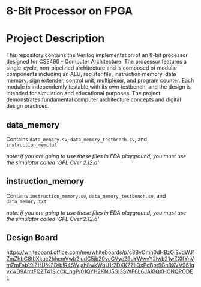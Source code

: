 # 8-Bit Processor on FPGA

# Project Description
This repository contains the Verilog implementation of an 8-bit processor designed for CSE490 - Computer Architecture. The processor features a single-cycle, non-pipelined architecture and is composed of modular components including an ALU, register file, instruction memory, data memory, sign extender, control unit, multiplexer, and program counter. Each module is independently testable with its own testbench, and the design is intended for simulation and educational purposes. The project demonstrates fundamental computer architecture concepts and digital design practices.

## data_memory
Contains `data_memory.sv`, `data_memory_testbench.sv`, and `instruction_mem.txt`

*note: if you are going to use these files in EDA playground, you must use the simulator called 'GPL Cver 2.12.a'*

## instruction_memory
Contains `instruction_memory.sv`, `data_memory_testbench.sv`, and `data_memory.txt`

*note: if you are going to use these files in EDA playground, you must use the simulator called 'GPL Cver 2.12.a'*


## Design Board
https://whiteboard.office.com/me/whiteboards/p/c3BvOmh0dHBzOi8vdWJ1ZmZhbG8tbXkuc2hhcmVwb2ludC5jb20vcGVyc29uYWwvY2lwb21wZXlfYnVmZmFsb19lZHU%3D/b!R4SWjah8wkWqU1r2DXKZZliQxPdBpt9Gn9XVV961qvxwD9AmtFQZT41SjcCk_ngP/01QYH2KNJ5GI3SWF6L6JAKIQXHCNQRODEL

